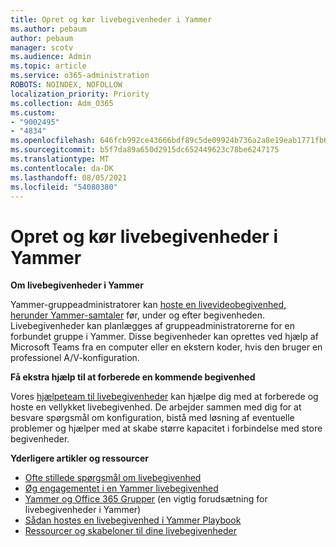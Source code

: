 ```yaml
---
title: Opret og kør livebegivenheder i Yammer
ms.author: pebaum
author: pebaum
manager: scotv
ms.audience: Admin
ms.topic: article
ms.service: o365-administration
ROBOTS: NOINDEX, NOFOLLOW
localization_priority: Priority
ms.collection: Adm_O365
ms.custom:
- "9002495"
- "4834"
ms.openlocfilehash: 646fcb992ce43666bdf89c5de09924b736a2a8e19eab1771fb6b320b22310eb6
ms.sourcegitcommit: b5f7da89a650d2915dc652449623c78be6247175
ms.translationtype: MT
ms.contentlocale: da-DK
ms.lasthandoff: 08/05/2021
ms.locfileid: "54080380"
---
```

# <a name="create-and-run-live-events-in-yammer"></a>Opret og kør livebegivenheder i Yammer

**Om livebegivenheder i Yammer**

Yammer-gruppeadministratorer kan [hoste en livevideobegivenhed, herunder Yammer-samtaler](https://docs.microsoft.com/yammer/manage-yammer-groups/yammer-live-events) før, under og efter begivenheden. Livebegivenheder kan planlægges af gruppeadministratorerne for en forbundet gruppe i Yammer. Disse begivenheder kan oprettes ved hjælp af Microsoft Teams fra en computer eller en ekstern koder, hvis den bruger en professionel A/V-konfiguration.

**Få ekstra hjælp til at forberede en kommende begivenhed**

Vores [hjælpeteam til livebegivenheder](https://aka.ms/AA87gbh) kan hjælpe dig med at forberede og hoste en vellykket livebegivenhed. De arbejder sammen med dig for at besvare spørgsmål om konfiguration, bistå med løsning af eventuelle problemer og hjælper med at skabe større kapacitet i forbindelse med store begivenheder.

**Yderligere artikler og ressourcer**

- [Ofte stillede spørgsmål om livebegivenhed](https://support.office.com/article/43bbd59d-a734-4c8f-923d-6a239d137d34)
- [Øg engagementet i en Yammer livebegivenhed](https://support.office.com/article/drive-engagement-in-a-yammer-live-event-c0244ad8-6dcb-419c-add9-2e4a00543412?ui=en-US&rs=en-US&ad=US)
- [Yammer og Office 365 Grupper](https://docs.microsoft.com/yammer/manage-yammer-groups/yammer-and-office-365-groups) (en vigtig forudsætning for livebegivenheder i Yammer)
- [Sådan hostes en livebegivenhed i Yammer Playbook](https://aka.ms/LiveEventsinYammerplaybook)
- [Ressourcer og skabeloner til dine livebegivenheder](https://aka.ms/LiveEventYammerTemplates)
